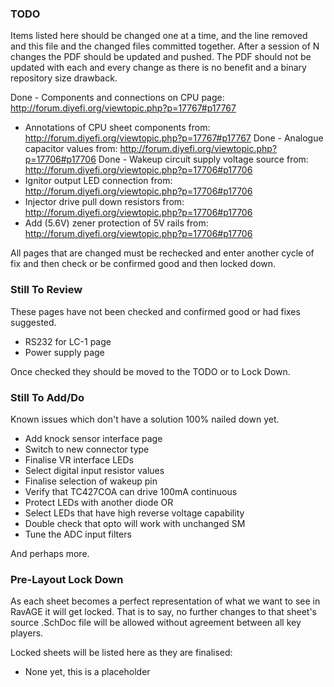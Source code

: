 ### TODO

Items listed here should be changed one at a time, and the line removed and this
file and the changed files committed together. After a session of N changes the
PDF should be updated and pushed. The PDF should not be updated with each and
every change as there is no benefit and a binary repository size drawback.

Done - Components and connections on CPU page: http://forum.diyefi.org/viewtopic.php?p=17767#p17767
 - Annotations of CPU sheet components from: http://forum.diyefi.org/viewtopic.php?p=17767#p17767
Done - Analogue capacitor values from: http://forum.diyefi.org/viewtopic.php?p=17706#p17706
Done - Wakeup circuit supply voltage source from: http://forum.diyefi.org/viewtopic.php?p=17706#p17706
 - Ignitor output LED connection from: http://forum.diyefi.org/viewtopic.php?p=17706#p17706
 - Injector drive pull down resistors from: http://forum.diyefi.org/viewtopic.php?p=17706#p17706
 - Add (5.6V) zener protection of 5V rails from: http://forum.diyefi.org/viewtopic.php?p=17706#p17706

All pages that are changed must be rechecked and enter another cycle of fix and
then check or be confirmed good and then locked down.

### Still To Review

These pages have not been checked and confirmed good or had fixes suggested.

 - RS232 for LC-1 page
 - Power supply page

Once checked they should be moved to the TODO or to Lock Down.

### Still To Add/Do

Known issues which don't have a solution 100% nailed down yet.

 - Add knock sensor interface page
 - Switch to new connector type
 - Finalise VR interface LEDs
 - Select digital input resistor values
 - Finalise selection of wakeup pin
 - Verify that TC427COA can drive 100mA continuous
 - Protect LEDs with another diode OR
 - Select LEDs that have high reverse voltage capability
 - Double check that opto will work with unchanged SM
 - Tune the ADC input filters

And perhaps more.

### Pre-Layout Lock Down

As each sheet becomes a perfect representation of what we want to see in RavAGE
it will get locked. That is to say, no further changes to that sheet's source
.SchDoc file will be allowed without agreement between all key players.

Locked sheets will be listed here as they are finalised:

 - None yet, this is a placeholder

